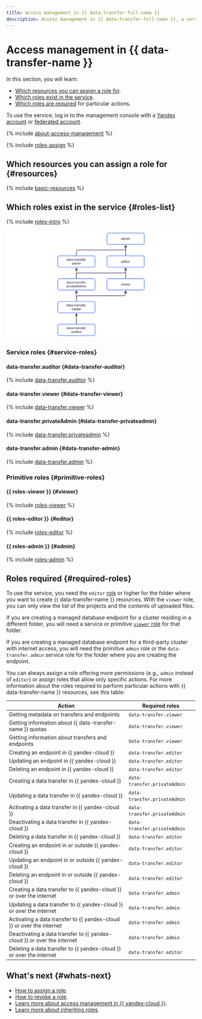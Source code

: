```yaml
---
title: Access management in {{ data-transfer-full-name }}
description: Access management in {{ data-transfer-full-name }}, a service for data transfer between storages. This section describes the roles required to perform a particular action, the resources for which you can assign a role, and the roles existing in the service.
---
```


# Access management in {{ data-transfer-name }}


In this section, you will learn:

* [Which resources you can assign a role for](#resources).
* [Which roles exist in the service](#roles-list).
* [Which roles are required](#required-roles) for particular actions.

To use the service, log in to the management console with a [Yandex account](../../iam/concepts/users/accounts.md#passport) or [federated account](../../iam/concepts/users/accounts.md#saml-federation).

{% include [about-access-management](../../_includes/iam/about-access-management.md) %}

{% include [roles-assign](../../_includes/iam/roles-assign.md) %}

## Which resources you can assign a role for {#resources}

{% include [basic-resources](../../_includes/iam/basic-resources-for-access-control.md) %}

## Which roles exist in the service {#roles-list}

{% include [roles-intro](../../_includes/roles-intro.md) %}

![image](../../_assets/data-transfer/security/service-roles-hierarchy.svg)

### Service roles {#service-roles}

#### data-transfer.auditor {#data-transfer-auditor}

{% include [data-transfer.auditor](../../_roles/data-transfer/auditor.md) %}

#### data-transfer.viewer {#data-transfer-viewer}

{% include [data-transfer.viewer](../../_roles/data-transfer/viewer.md) %}

#### data-transfer.privateAdmin {#data-transfer-privateadmin}

{% include [data-transfer.privateadmin](../../_roles/data-transfer/privateAdmin.md) %}

#### data-transfer.admin {#data-transfer-admin}

{% include [data-transfer.admin](../../_roles/data-transfer/admin.md) %}

### Primitive roles {#primitive-roles}

#### {{ roles-viewer }} {#viewer}

{% include [roles-viewer](../../_roles/primitive-roles/viewer.md) %}

#### {{ roles-editor }} {#editor}

{% include [roles-editor](../../_roles/primitive-roles/editor.md) %}

#### {{ roles-admin }} {#admin}

{% include [roles-admin](../../_roles/primitive-roles/admin.md) %}

## Roles required {#required-roles}

To use the service, you need the `editor` [role](../../iam/concepts/access-control/roles.md) or higher for the folder where you want to create {{ data-transfer-name }} resources. With the `viewer` role, you can only view the list of the projects and the contents of uploaded files.

If you are creating a managed database endpoint for a cluster residing in a different folder, you will need a service or primitive [`viewer` role](../../iam/roles-reference.md#viewer) for that folder.

If you are creating a managed database endpoint for a third-party cluster with internet access, you will need the primitive `admin` role or the `data-transfer.admin` service role for the folder where you are creating the endpoint.

You can always assign a role offering more permissions (e.g., `admin` instead of `editor`) or assign roles that allow only specific actions. For more information about the roles required to perform particular actions with {{ data-transfer-name }} resources, see this table:

| Action                                                                    | Required roles             |
|-----------------------------------------------------------------------------|------------------------------|
| Getting metadata on transfers and endpoints                              | `data-transfer.viewer`       |
| Getting information about {{ data-transfer-name }} quotas               | `data-transfer.viewer`       |
| Getting information about transfers and endpoints                               | `data-transfer.viewer`       |
| Creating an endpoint in {{ yandex-cloud }}                                       | `data-transfer.editor` |
| Updating an endpoint in {{ yandex-cloud }}                                      | `data-transfer.editor` |
| Deleting an endpoint in {{ yandex-cloud }}                                       | `data-transfer.editor` |
| Creating a data transfer in {{ yandex-cloud }}                    | `data-transfer.privateAdmin` |
| Updating a data transfer in {{ yandex-cloud }}                   | `data-transfer.privateAdmin` |
| Activating a data transfer in {{ yandex-cloud }}               | `data-transfer.privateAdmin` |
| Deactivating a data transfer in {{ yandex-cloud }}             | `data-transfer.privateAdmin` |
| Deleting a data transfer in {{ yandex-cloud }}                    | `data-transfer.editor` |
| Creating an endpoint in or outside {{ yandex-cloud }}                  | `data-transfer.editor`        |
| Updating an endpoint in or outside {{ yandex-cloud }}                 | `data-transfer.editor`        |
| Deleting an endpoint in or outside {{ yandex-cloud }}                  | `data-transfer.editor`        |
| Creating a data transfer to {{ yandex-cloud }} or over the internet | `data-transfer.admin`        |
| Updating a data transfer to {{ yandex-cloud }} or over the internet | `data-transfer.admin`       |
| Activating a data transfer to {{ yandex-cloud }} or over the internet | `data-transfer.admin`   |
| Deactivating a data transfer to {{ yandex-cloud }} or over the internet | `data-transfer.admin` |
| Deleting a data transfer to {{ yandex-cloud }} or over the internet | `data-transfer.editor`        |

## What's next {#whats-next}

* [How to assign a role](../../iam/operations/roles/grant.md).
* [How to revoke a role](../../iam/operations/roles/revoke.md).
* [Learn more about access management in {{ yandex-cloud }}](../../iam/concepts/access-control/index.md).
* [Learn more about inheriting roles](../../resource-manager/concepts/resources-hierarchy.md#access-rights-inheritance).

